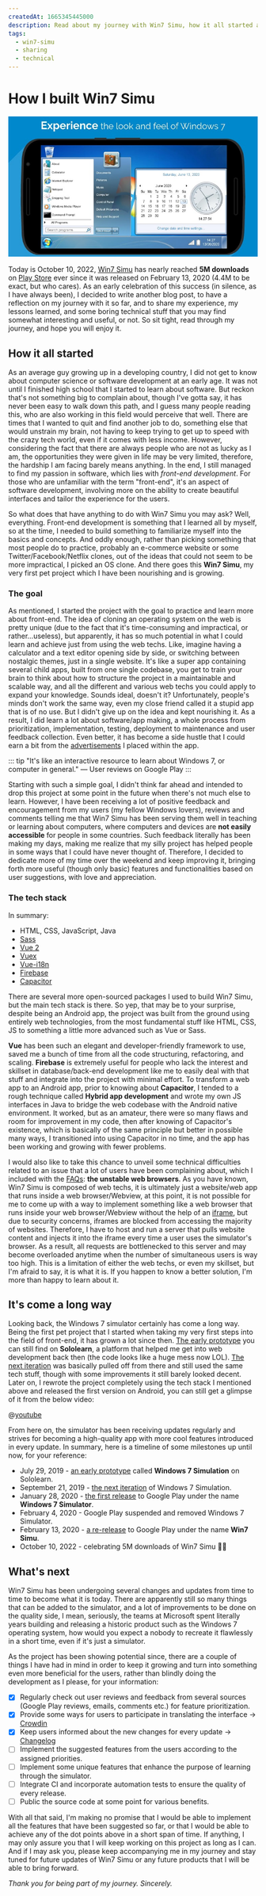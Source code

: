 ```yaml
---
createdAt: 1665345445000
description: Read about my journey with Win7 Simu, how it all started and unveiling some boring technical stuff behind the scene
tags:
  - win7-simu
  - sharing
  - technical
---
```


# How I built Win7 Simu

![Win7 Simu screenshot](/assets/covers/building-win7-simu.jpg)

Today is October 10, 2022, [Win7 Simu](/win7simu/about.md) has nearly reached __5M downloads__ on [Play Store](https://play.google.com/store/apps/details?id=com.visnalize.win7simu) ever since it was released on February 13, 2020 (4.4M to be exact, but who cares). As an early celebration of this success (in silence, as I have always been), I decided to write another blog post, to have a reflection on my journey with it so far, and to share my experience, my lessons learned, and some boring technical stuff that you may find somewhat interesting and useful, or not. So sit tight, read through my journey, and hope you will enjoy it.

## How it all started

As an average guy growing up in a developing country, I did not get to know about computer science or software development at an early age. It was not until I finished high school that I started to learn about software. But reckon that's not something big to complain about, though I've gotta say, it has never been easy to walk down this path, and I guess many people reading this, who are also working in this field would perceive that well. There are times that I wanted to quit and find another job to do, something else that would unstrain my brain, not having to keep trying to get up to speed with the crazy tech world, even if it comes with less income. However, considering the fact that there are always people who are not as lucky as I am, the opportunities they were given in life may be very limited, therefore, the hardship I am facing barely means anything. In the end, I still managed to find my passion in software, which lies with _front-end development_. For those who are unfamiliar with the term "front-end", it's an aspect of software development, involving more on the ability to create beautiful interfaces and tailor the experience for the users.

So what does that have anything to do with Win7 Simu you may ask? Well, everything. Front-end development is something that I learned all by myself, so at the time, I needed to build something to familiarize myself into the basics and concepts. And oddly enough, rather than picking something that most people do to practice, probably an e-commerce website or some Twitter/Facebook/Netflix clones, out of the ideas that could not seem to be more impractical, I picked an OS clone. And there goes this __Win7 Simu__, my very first pet project which I have been nourishing and is growing.

### The goal

As mentioned, I started the project with the goal to practice and learn more about front-end. The idea of cloning an operating system on the web is pretty unique (due to the fact that it's time-consuming and impractical, or rather...useless), but apparently, it has so much potential in what I could learn and achieve just from using the web techs. Like, imagine having a calculator and a text editor opening side by side, or switching between nostalgic themes, just in a single website. It's like a super app containing several child apps, built from one single codebase, you get to train your brain to think about how to structure the project in a maintainable and scalable way, and all the different and various web techs you could apply to expand your knowledge. Sounds ideal, doesn't it? Unfortunately, people's minds don't work the same way, even my close friend called it a stupid app that is of no use. But I didn't give up on the idea and kept nourishing it. As a result, I did learn a lot about software/app making, a whole process from prioritization, implementation, testing, deployment to maintenance and user feedback collection. Even better, it has become a side hustle that I could earn a bit from the [advertisements](/blog/about-the-ads.md) I placed within the app.

::: tip "It's like an interactive resource to learn about Windows 7, or computer in general."
— User reviews on Google Play
:::

Starting with such a simple goal, I didn't think far ahead and intended to drop this project at some point in the future when there's not much else to learn. However, I have been receiving a lot of positive feedback and encouragement from my users (my fellow Windows lovers), reviews and comments telling me that Win7 Simu has been serving them well in teaching or learning about computers, where computers and devices are __not easily accessible__ for people in some countries. Such feedback literally has been making my days, making me realize that my silly project has helped people in some ways that I could have never thought of. Therefore, I decided to dedicate more of my time over the weekend and keep improving it, bringing forth more useful (though only basic) features and functionalities based on user suggestions, with love and appreciation.

<a-google-ad />

### The tech stack

In summary:

* HTML, CSS, JavaScript, Java
* [Sass](https://sass-lang.com/)
* [Vue 2](https://v2.vuejs.org/)
* [Vuex](https://vuex.vuejs.org/)
* [Vue-i18n](https://kazupon.github.io/vue-i18n/)
* [Firebase](https://firebase.google.com/)
* [Capacitor](https://capacitorjs.com/)

There are several more open-sourced packages I used to build Win7 Simu, but the main tech stack is there. So yep, that may be to your surprise, despite being an Android app, the project was built from the ground using entirely web technologies, from the most fundamental stuff like HTML, CSS, JS to something a little more advanced such as Vue or Sass.

__Vue__ has been such an elegant and developer-friendly framework to use, saved me a bunch of time from all the code structuring, refactoring, and scaling. __Firebase__ is extremely useful for people who lack the interest and skillset in database/back-end development like me to easily deal with that stuff and integrate into the project with minimal effort. To transform a web app to an Android app, prior to knowing about __Capacitor__, I tended to a rough technique called __Hybrid app development__ and wrote my own JS interfaces in Java to bridge the web codebase with the Android native environment. It worked, but as an amateur, there were so many flaws and room for improvement in my code, then after knowing of Capacitor's existence, which is basically of the same principle but better in possible many ways, I transitioned into using Capacitor in no time, and the app has been working and growing with fewer problems.

<a id="iframe-issue" />

I would also like to take this chance to unveil some technical difficulties related to an issue that a lot of users have been complaining about, which I included with the [FAQs](/win7simu/faq.html): __the unstable web browsers__. As you have known, Win7 Simu is composed of web techs, it is ultimately just a website/web app that runs inside a web browser/Webview, at this point, it is not possible for me to come up with a way to implement something like a web browser that runs inside your web browser/Webview without the help of an [iframe](https://developer.mozilla.org/en-US/docs/Web/HTML/Element/iframe), but due to security concerns, iframes are blocked from accessing the majority of websites. Therefore, I have to host and run a server that pulls website content and injects it into the iframe every time a user uses the simulator's browser. As a result, all requests are bottlenecked to this server and may become overloaded anytime when the number of simultaneous users is way too high. This is a limitation of either the web techs, or even my skillset, but I'm afraid to say, it is what it is. If you happen to know a better solution, I'm more than happy to learn about it.

## It's come a long way

Looking back, the Windows 7 simulator certainly has come a long way. Being the first pet project that I started when taking my very first steps into the field of front-end, it has grown a lot since then. [The early prototype](https://www.sololearn.com/compiler-playground/W0jzR96Id2Bw/) you can still find on __Sololearn__, a platform that helped me get into web development back then (the code looks like a huge mess now LOL). [The next iteration](https://khang-nd.github.io/win7/) was basically pulled off from there and still used the same tech stuff, though with some improvements it still barely looked decent. Later on, I rewrote the project completely using the tech stack I mentioned above and released the first version on Android, you can still get a glimpse of it from the below video:

@[youtube](https://youtu.be/OarDV_dEkcY)

From here on, the simulator has been receiving updates regularly and strives for becoming a high-quality app with more cool features introduced in every update. In summary, here is a timeline of some milestones up until now, for your reference:

* July 29, 2019 - [an early prototype](https://www.sololearn.com/compiler-playground/W0jzR96Id2Bw) called __Windows 7 Simulation__ on Sololearn.
* September 21, 2019 - [the next iteration](https://khang-nd.github.io/win7/) of Windows 7 Simulation.
* January 28, 2020 - [the first release](https://youtu.be/OarDV_dEkcY) to Google Play under the name __Windows 7 Simulator__.
* February 4, 2020 - Google Play suspended and removed Windows 7 Simulator.
* February 13, 2020 - [a re-release](https://youtu.be/F6vtQUS0X6o) to Google Play under the name __Win7 Simu__.
* October 10, 2022 - celebrating 5M downloads of Win7 Simu 🥳🎉

## What's next

Win7 Simu has been undergoing several changes and updates from time to time to become what it is today. There are apparently still so many things that can be added to the simulator, and a lot of improvements to be done on the quality side, I mean, seriously, the teams at Microsoft spent literally years building and releasing a historic product such as the Windows 7 operating system, how would you expect a nobody to recreate it flawlessly in a short time, even if it's just a simulator.

As the project has been showing potential since, there are a couple of things I have had in mind in order to keep it growing and turn into something even more beneficial for the users, rather than blindly doing the development as I please, for your information:

* [x] Regularly check out user reviews and feedback from several sources (Google Play reviews, emails, comments etc.) for feature prioritization.
* [x] Provide some ways for users to participate in translating the interface → [Crowdin](https://crowdin.com/project/win7simu)
* [x] Keep users informed about the new changes for every update → [Changelog](/win7simu/changelog.md)
* [ ] Implement the suggested features from the users according to the assigned priorities.
* [ ] Implement some unique features that enhance the purpose of learning through the simulator.
* [ ] Integrate CI and incorporate automation tests to ensure the quality of every release.
* [ ] Public the source code at some point for various benefits.

With all that said, I'm making no promise that I would be able to implement all the features that have been suggested so far, or that I would be able to achieve any of the dot points above in a short span of time. If anything, I may only assure you that I will keep working on this project as long as I can. And if I may ask you, please keep accompanying me in my journey and stay tuned for future updates of Win7 Simu or any future products that I will be able to bring forward.

_Thank you for being part of my journey. Sincerely._
